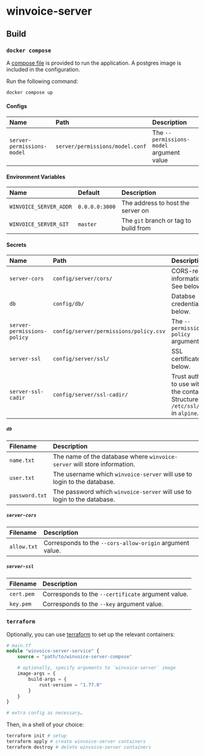 # winvoice-server

## Build

### `docker compose`

A [compose file](./compose.yaml) is provided to run the application. A postgres image is included in the configuration.

Run the following command:

```sh
docker compose up
```

#### Configs

| Name                       | Path                            | Description                              |
| :-                         | :-                              | :-                                       |
| `server-permissions-model` | `server/permissions/model.conf` | The `--permissions-model` argument value |

#### Environment Variables

| Name                   | Default        | Description                           |
| :-                     | :-             | :-                                    |
| `WINVOICE_SERVER_ADDR` | `0.0.0.0:3000` | The address to host the server on     |
| `WINVOICE_SERVER_GIT`  | `master`       | The `git` branch or tag to build from |

#### Secrets

| Name                        | Path                                   | Description                                                                                   |
| :-                          | :-                                     | :-                                                                                            |
| `server-cors`               | `config/server/cors/`                  | CORS-related information. See below.                                                          |
| `db`                        | `config/db/`                           | Databse credentials. See below.                                                               |
| `server-permissions-policy` | `config/server/permissions/policy.csv` | The `--permissions-policy` argument value.                                                    |
| `server-ssl`                | `config/server/ssl/`                   | SSL certificates. See below.                                                                  |
| `server-ssl-cadir`          | `config/server/ssl-cadir/`             | Trust authorities to use within the container. Structured like `/etc/ssl/certs/` in `alpine`. |

##### `db`

| Filename       | Description                                                              |
| :-             | :-                                                                       |
| `name.txt`     | The name of the database where `winvoice-server` will store information. |
| `user.txt`     | The username which `winvoice-server` will use to login to the database.  |
| `password.txt` | The password which `winvoice-server` will use to login to the database.  |

##### `server-cors`

| Filename    | Description                                              |
| :-          | :-                                                       |
| `allow.txt` | Corresponds to the `--cors-allow-origin` argument value. |

##### `server-ssl`

| Filename   | Description                                        |
| :-         | :-                                                 |
| `cert.pem` | Corresponds to the `--certificate` argument value. |
| `key.pem`  | Corresponds to the `--key` argument value.         |

### `terraform`

Optionally, you can use [terraform](https://github.com/hashicorp/terraform) to set up the relevant containers:

```terraform
# main.tf
module "winvoice-server-service" {
	source = "path/to/winvoice-server-compose"

	# optionally, specify arguments to `winvoice-server` image
	image-args = {
		build-args = {
			rust-version = "1.77.0"
		}
	}
}

# extra config as necessary…
```

Then, in a shell of your choice:

```sh
terraform init # setup
terraform apply # create winvoice-server containers
terraform destroy # delete winvoice-server containers
```
